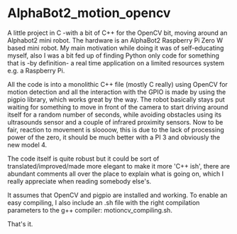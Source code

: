 # AlphaBot2_motion_opencv
A little project in C -with a bit of C++ for the OpenCV bit, moving around an Alphabot2 mini robot. The hardware is an AlphaBot2 Raspberry Pi Zero W based mini robot. My main motivation while doing it was of self-educating myself, also I was a bit fed up of finding Python only code for something that is -by definition- a real time application on a limited resources system e.g. a Raspberry Pi.

All the code is into a monolithic C++ file (mostly C really) using OpenCV for motion detection and all the interaction with the GPIO is made by using the pigpio library, which works great by the way.
The robot basically stays put waiting for something to move in front of the camera to start driving around itself for a random number of seconds, while avoiding obstacles using its ultrasounds sensor and a couple of infrared proximity sensors. Now to be fair, reaction to movement is sloooow, this is due to the lack of processing power of the zero, it should be much better with a PI 3 and obviously the new model 4.

The code itself is quite robust but it could be sort of translated/improved/made more elegant to make it more 'C++ ish', there are abundant comments all over the place to explain what is going on, which I really appreciate when reading somebody else's.

It assumes that OpenCV and pigpio are installed and working. To enable an easy compiling, I also include an .sh file with the right compilation parameters to the g++ compiler: motioncv_compiling.sh.

That's it.

